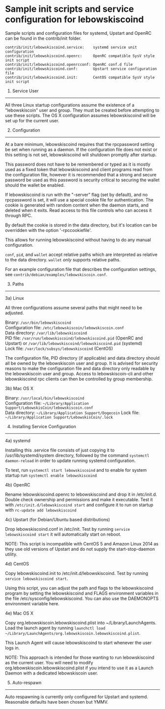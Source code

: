 Sample init scripts and service configuration for lebowskiscoind
==========================================================

Sample scripts and configuration files for systemd, Upstart and OpenRC
can be found in the contrib/init folder.

    contrib/init/lebowskiscoind.service:    systemd service unit configuration
    contrib/init/lebowskiscoind.openrc:     OpenRC compatible SysV style init script
    contrib/init/lebowskiscoind.openrcconf: OpenRC conf.d file
    contrib/init/lebowskiscoind.conf:       Upstart service configuration file
    contrib/init/lebowskiscoind.init:       CentOS compatible SysV style init script

1. Service User
---------------------------------

All three Linux startup configurations assume the existence of a "lebowskiscoin" user
and group.  They must be created before attempting to use these scripts.
The OS X configuration assumes lebowskiscoind will be set up for the current user.

2. Configuration
---------------------------------

At a bare minimum, lebowskiscoind requires that the rpcpassword setting be set
when running as a daemon.  If the configuration file does not exist or this
setting is not set, lebowskiscoind will shutdown promptly after startup.

This password does not have to be remembered or typed as it is mostly used
as a fixed token that lebowskiscoind and client programs read from the configuration
file, however it is recommended that a strong and secure password be used
as this password is security critical to securing the wallet should the
wallet be enabled.

If lebowskiscoind is run with the "-server" flag (set by default), and no rpcpassword is set,
it will use a special cookie file for authentication. The cookie is generated with random
content when the daemon starts, and deleted when it exits. Read access to this file
controls who can access it through RPC.

By default the cookie is stored in the data directory, but it's location can be overridden
with the option '-rpccookiefile'.

This allows for running lebowskiscoind without having to do any manual configuration.

`conf`, `pid`, and `wallet` accept relative paths which are interpreted as
relative to the data directory. `wallet` *only* supports relative paths.

For an example configuration file that describes the configuration settings,
see `contrib/debian/examples/lebowskiscoin.conf`.

3. Paths
---------------------------------

3a) Linux

All three configurations assume several paths that might need to be adjusted.

Binary:              `/usr/bin/lebowskiscoind`  
Configuration file:  `/etc/lebowskiscoin/lebowskiscoin.conf`  
Data directory:      `/var/lib/lebowskiscoind`  
PID file:            `/var/run/lebowskiscoind/lebowskiscoind.pid` (OpenRC and Upstart) or `/var/lib/lebowskiscoind/lebowskiscoind.pid` (systemd)  
Lock file:           `/var/lock/subsys/lebowskiscoind` (CentOS)  

The configuration file, PID directory (if applicable) and data directory
should all be owned by the lebowskiscoin user and group.  It is advised for security
reasons to make the configuration file and data directory only readable by the
lebowskiscoin user and group.  Access to lebowskiscoin-cli and other lebowskiscoind rpc clients
can then be controlled by group membership.

3b) Mac OS X

Binary:              `/usr/local/bin/lebowskiscoind`  
Configuration file:  `~/Library/Application Support/LebowskisCoin/lebowskiscoin.conf`  
Data directory:      `~/Library/Application Support/Dogecoin`
Lock file:           `~/Library/Application Support/LebowskisCoin/.lock`

4. Installing Service Configuration
-----------------------------------

4a) systemd

Installing this .service file consists of just copying it to
/usr/lib/systemd/system directory, followed by the command
`systemctl daemon-reload` in order to update running systemd configuration.

To test, run `systemctl start lebowskiscoind` and to enable for system startup run
`systemctl enable lebowskiscoind`

4b) OpenRC

Rename lebowskiscoind.openrc to lebowskiscoind and drop it in /etc/init.d.  Double
check ownership and permissions and make it executable.  Test it with
`/etc/init.d/lebowskiscoind start` and configure it to run on startup with
`rc-update add lebowskiscoind`

4c) Upstart (for Debian/Ubuntu based distributions)

Drop lebowskiscoind.conf in /etc/init.  Test by running `service lebowskiscoind start`
it will automatically start on reboot.

NOTE: This script is incompatible with CentOS 5 and Amazon Linux 2014 as they
use old versions of Upstart and do not supply the start-stop-daemon utility.

4d) CentOS

Copy lebowskiscoind.init to /etc/init.d/lebowskiscoind. Test by running `service lebowskiscoind start`.

Using this script, you can adjust the path and flags to the lebowskiscoind program by
setting the lebowskiscoind and FLAGS environment variables in the file
/etc/sysconfig/lebowskiscoind. You can also use the DAEMONOPTS environment variable here.

4e) Mac OS X

Copy org.lebowskiscoin.lebowskiscoind.plist into ~/Library/LaunchAgents. Load the launch agent by
running `launchctl load ~/Library/LaunchAgents/org.lebowskiscoin.lebowskiscoind.plist`.

This Launch Agent will cause lebowskiscoind to start whenever the user logs in.

NOTE: This approach is intended for those wanting to run lebowskiscoind as the current user.
You will need to modify org.lebowskiscoin.lebowskiscoind.plist if you intend to use it as a
Launch Daemon with a dedicated lebowskiscoin user.

5. Auto-respawn
-----------------------------------

Auto respawning is currently only configured for Upstart and systemd.
Reasonable defaults have been chosen but YMMV.

